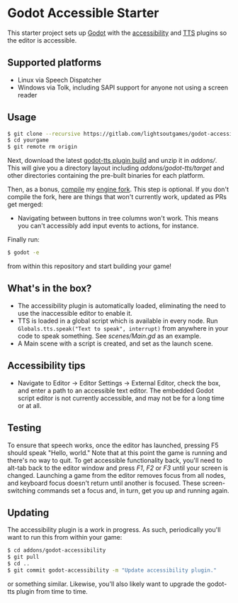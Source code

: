 # Godot Accessible Starter

This starter project sets up [Godot](https://godotengine.org) with the [accessibility](https://gitlab.com/lightsoutgames/godot-accessibility) and [TTS](https://gitlab.com/lightsoutgames/godot-tts) plugins so the editor is accessible.

## Supported platforms

 * Linux via Speech Dispatcher
 * Windows via Tolk, including SAPI support for anyone not using a screen reader

## Usage

```bash
$ git clone --recursive https://gitlab.com/lightsoutgames/godot-accessible-starter yourgame
$ cd yourgame
$ git remote rm origin
```

Next, download the latest [godot-tts plugin build](https://ci.appveyor.com/api/projects/ndarilek/godot-tts/artifacts/godot-tts.zip?job=Image:%20ubuntu) and unzip it in _addons/_. This will give you a directory layout including _addons/godot-tts/target_ and other directories containing the pre-built binaries for each platform.

Then, as a bonus, [compile](https://docs.godotengine.org/en/3.1/development/compiling/) my [engine fork](https://github.com/ndarilek/godot/tree/accessibility). This step is optional. If you don't compile the fork, here are things that won't currently work, updated as PRs get merged:
 * Navigating between buttons in tree columns won't work. This means you can't accessibly add input events to actions, for instance.

Finally run:

```bash
$ godot -e
```

from within this repository and start building your game!

## What's in the box?

 * The accessibility plugin is automatically loaded, eliminating the need to use the inaccessible editor to enable it.
 * TTS is loaded in a global script which is available in every node. Run `Globals.tts.speak("Text to speak", interrupt)` from anywhere in your code to speak something. See _scenes/Main.gd_ as an example.
 * A Main scene with a script is created, and set as the launch scene.

## Accessibility tips

 * Navigate to Editor -> Editor Settings -> External Editor, check the box, and enter a path to an accessible text editor. The embedded Godot script editor is not currently accessible, and may not be for a long time or at all.

## Testing

To ensure that speech works, once the editor has launched, pressing F5 should speak "Hello, world." Note that at this point the game is running and there's no way to quit. To get accessible functionality back, you'll need to alt-tab back to the editor window and press _F1_, _F2_ or _F3_ until your screen is changed. Launching a game from the editor removes focus from all nodes, and keyboard focus doesn't return until another is focused. These screen-switching commands set a focus and, in turn, get you up and running again.

## Updating

The accessibility plugin is a work in progress. As such, periodically you'll want to run this from within your game:

```bash
$ cd addons/godot-accessibility
$ git pull
$ cd ..
$ git commit godot-accessibility -m "Update accessibility plugin."
```

or something similar. Likewise, you'll also likely want to upgrade the godot-tts plugin from time to time.
